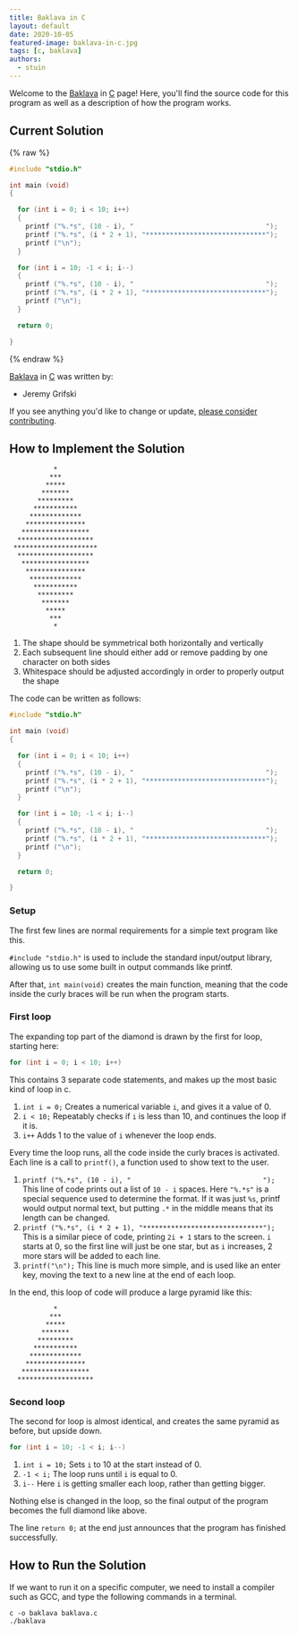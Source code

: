 ```yaml
---
title: Baklava in C
layout: default
date: 2020-10-05
featured-image: baklava-in-c.jpg
tags: [c, baklava]
authors:
  - stuin
---
```


Welcome to the [Baklava](https://sampleprograms.io/projects/baklava) in [C](https://sampleprograms.io/languages/c) page! Here, you'll find the source code for this program as well as a description of how the program works.

## Current Solution

{% raw %}

```c
#include "stdio.h"

int main (void)
{

  for (int i = 0; i < 10; i++)
  {
    printf ("%.*s", (10 - i), "                                 ");
    printf ("%.*s", (i * 2 + 1), "******************************");
    printf ("\n");
  }

  for (int i = 10; -1 < i; i--)
  {
    printf ("%.*s", (10 - i), "                                 ");
    printf ("%.*s", (i * 2 + 1), "******************************");
    printf ("\n");
  }

  return 0;

}
```

{% endraw %}

[Baklava](https://sampleprograms.io/projects/baklava) in [C](https://sampleprograms.io/languages/c) was written by:

- Jeremy Grifski

If you see anything you'd like to change or update, [please consider contributing](https://github.com/TheRenegadeCoder/sample-programs).

## How to Implement the Solution


               *
              ***
             *****
            *******
           *********
          ***********
         *************
        ***************
       *****************
      *******************
     *********************
      *******************
       *****************
        ***************
         *************
          ***********
           *********
            *******
             *****
              ***
               *

1.  The shape should be symmetrical both horizontally and vertically
2.  Each subsequent line should either add or remove padding by one character on both sides
3.  Whitespace should be adjusted accordingly in order to properly output the shape

The code can be written as follows:
```c
#include "stdio.h"

int main (void)
{

  for (int i = 0; i < 10; i++)
  {
    printf ("%.*s", (10 - i), "                                 ");
    printf ("%.*s", (i * 2 + 1), "******************************");
    printf ("\n");
  }

  for (int i = 10; -1 < i; i--)
  {
    printf ("%.*s", (10 - i), "                                 ");
    printf ("%.*s", (i * 2 + 1), "******************************");
    printf ("\n");
  }

  return 0;

}
```

### Setup
The first few lines are normal requirements for a simple text program like this.

`#include "stdio.h"` is used to include the standard input/output library, allowing us to use some built in output commands like printf.

After that, `int main(void)` creates the main function, meaning that the code inside the curly braces will be run when the program starts.

### First loop
The expanding top part of the diamond is drawn by the first for loop, starting here:
```c
for (int i = 0; i < 10; i++)
```
This contains 3 separate code statements, and makes up the most basic kind of loop in c.
1. `int i = 0;` Creates a numerical variable `i`, and gives it a value of 0.
2. `i < 10;` Repeatably checks if `i` is less than 10, and continues the loop if it is.
3. `i++` Adds 1 to the value of `i` whenever the loop ends.

Every time the loop runs, all the code inside the curly braces is activated.
Each line is a call to `printf()`, a function used to show text to the user.
1. `printf ("%.*s", (10 - i), "                                 ");`
	This line of code prints out a list of `10 - i` spaces. Here `"%.*s"` is a special sequence used to determine the format. If it was just `%s`, printf would output normal text, but putting `.*` in the middle means that its length can be changed.
2. `printf ("%.*s", (i * 2 + 1), "******************************");`
	This is a similar piece of code, printing `2i + 1` stars to the screen. `i` starts at 0, so the first line will just be one star, but as `i` increases, 2 more stars will be added to each line.
3. `printf("\n");`
	This line is much more simple, and is used like an enter key, moving the text to a new line at the end of each loop.

In the end, this loop of code will produce a large pyramid like this:

               *
              ***
             *****
            *******
           *********
          ***********
         *************
        ***************
       *****************
      *******************

### Second loop
The second for loop is almost identical, and creates the same pyramid as before, but upside down.
```c
for (int i = 10; -1 < i; i--)
```
1. `int i = 10;` Sets `i` to 10 at the start instead of 0.
2. `-1 < i;` The loop runs until `i` is equal to 0.
3. `i--` Here `i` is getting smaller each loop, rather than getting bigger.

Nothing else is changed in the loop, so the final output of the program becomes the full diamond like above.

The line `return 0;` at the end just announces that the program has finished successfully.


## How to Run the Solution


If we want to run it on a specific computer, we need to install a compiler such as GCC, and type the following commands in a terminal.
```console
c -o baklava baklava.c
./baklava
```
